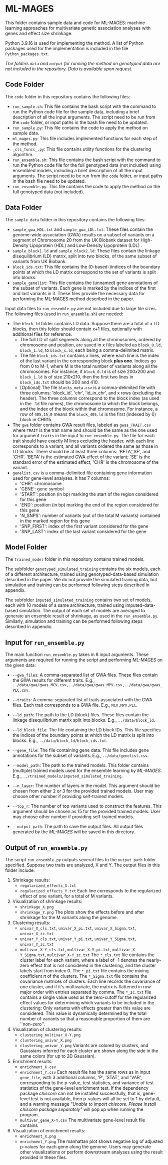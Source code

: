 # ML-MAGES

This folder contains sample data and code for ML-MAGES: machine learning approaches for multivariate genetic association analyses with genes and effect size shrinkage.

Python 3.9.16 is used for implementing the method. A list of Python packages used for the implementation is included in the file `Python_packages.txt`. 

*The folders `data` and `output` for running the method on genotyped data are not included in the repository. Data is available upon request.*

## Code Folder

The `code` folder in this repository contains the following files:

- `run_sample.sh`: This file contains the bash script with the command to run the Python code file for the sample data, including a brief description of all the input arguments. The script need to be run from the `code` folder, or input paths in the bash file need to be updated. 
- `run_sample.py`: This file contains the code to apply the method on sample data.
- `ml_mages.py`: This file includes implemented functions for each step of the method.
- `_cls_funcs_.py`: This file contains utility functions for the clustering algorithm.
- `run_ensemble.sh`: This file contains the bash script with the command to run the Python code file for the full genotyped data (not included) using ensembled models, including a brief description of all the input arguments. The script need to be run from the `code` folder, or input paths in the bash file need to be updated. 
- `run_ensemble.py`: This file contains the code to apply the method on the full genotyped data (not included).

## Data Folder
The `sample_data` folder in this repository contains the following files:

- `sample_gwa_HDL.txt` and `sample_gwa_LDL.txt`: These files contain the genome-wide association (GWA) results on a subset of variants on a segment of Chromosome 20 from the UK Biobank dataset for High-Density Lipoprotein (HDL) and Low-Density Lipoprotein (LDL) .
- `sample_block1.ld` and `sample_block2.ld`: These files contain the linkage disequilibrium (LD) matrix, split into two blocks, of the same subset of variants from UK Biobank.
- `block_ids.txt`: This file contains the (0-based-)indices of the boundary points at which the LD matrix correspond to the set of variants is split into blocks. 
- `sample_genelist`: This file contains the (unnamed) gene annotations of the subset of variants. Each gene is marked by the indices of the first and last variants in it. 
These files provide the necessary data for performing the ML-MAGES method described in the paper.

Input data files to `run_ensemble.py` are not included due to large file sizes. The following files (used in `run_ensemble.sh`) are needed:

- The `block_ld` folder contains LD data. Suppose there are a total of x LD blocks, then this folder should contain x+1 files, optionally with additional files for reference. 
  - The full LD of split segments along all the chromosomes, ordered by chromosome and position, are saved in x files labeled as `block_0.ld`, `block_1.ld`, to `block_x.ld`, each being a comma-delimited matrix. 
  - The file `block_ids.txt` contains x lines, where each line is the index of the last variant in the corresponding block **plus one**. Indices go from 0 to M-1, where M is the total number of variants along all the chromosomes. For instance, if `block_0.ld` is of size 200x200 and `block_1.ld` is of size 210x210, then the first two lines in `block_ids.txt` should be 200 and 410.
  - [Optional] The file `blocks_meta.csv` is a comma-delimited file with three columns: 'block_id', 'chr', 'id_in_chr', and x rows (excluding the header).  The three columns correspond to the block index (as used in the `.ld` file names), the chromosome to which the block belongs, and the index of the block within that chromosome. For instance, a row of `405,15,0` means the `block_405.ld` is the first (indexed by 0) block in CHR15. 
- The `gwa` folder contains GWA result files, labeled as `gwas_TRAIT.csv` where `TRAIT` is the trait name and should be the same as the one used for argument `traits` in the input to `run_ensemble.py`. The file for each trait should have exactly M lines excluding the header, with each line corresponds to a variant, and all variants ordered the same as those in LD blocks. There should be at least three columns: 'BETA','SE', and 'CHR'. 'BETA' is the estimated GWA effect of the variant; 'SE' is the standard error of the estimated effect; 'CHR' is the chromosome of the variant. 
- `genelist.csv` is a comma-delimited file containing gene information used for gene-level analyses. It has 7 columns:
  - 'CHR': chromosome
  - 'GENE': gene symbol
  - 'START': position (in bp) marking the start of the region considered for this gene
  - 'END': position (in bp) marking the end of the region considered for this gene
  - 'N_SNPS': number of variants (out of the total M variants) contained in the marked region for this gene
  - 'SNP_FIRST': index of the first variant considered for the gene
  - 'SNP_LAST': index of the last variant considered for the gene

## Model Folder
The `trained_model` folder in this repository contains trained models. 

The subfolder `genotyped_simulated_training` contains the six models, each of a different architecture, trained using genotyped-data-based simulation described in the paper. We do not provide the simulated training data, but simulation and training can be performed following steps described in appendix. 

The subfolder `imputed_simulated_training` contains two set of models, each with 10 models of a same architecture, trained using imputed-data-based simulation. The output of each set of models are averaged to generate an ensemble result of shrinkage, as used in the `run_ensemble.py`. Similarly, simulation and training can be performed following steps described in appendix. 

## Input for `run_ensemble.py`

The main function `run_ensemble.py` takes in 8 input arguments. These arguments are required for running the script and performing *ML-MAGES* on the given data:

- `--gwa_files`: A comma-separated list of GWA files. These files contain the GWA results for different traits. E.g., `../data/gwa/gwas_MCV.csv,../data/gwa/gwas_MPV.csv,../data/gwa/gwas_PLC.csv`.

- `--traits`: A comma-separated list of traits associated with the GWA files. Each trait corresponds to a GWA file. E.g., `MCV,MPV,PLC`.

- `--ld_path`: The path to the LD (block) files. These files contain the linkage disequilibrium matrix split into blocks. E.g., `../data/block_ld`.

- `--ld_block_file`: The file containing the LD block IDs. This file specifies the indices of the boundary points at which the LD matrix is split into blocks. E.g., `../data/block_ld/block_ids.txt`.

- `--gene_file`: The file containing gene data. This file includes gene annotations for the subset of variants. E.g., `../data/genelist.csv`.

- `--model_path`: The path to the trained models. This folder contains (multiple) trained models used for the ensemble learning by *ML-MAGES*. E.g., `../trained_models/imputed_simulated_training`.

- `--n_layer`: The number of layers in the model. This argument should be chosen from either 2 or 3 for the provided trained models. User may choose other number if providing self-trained models.

- `--top_r`: The number of top variants used to construct the features. This argument should be chosen as 15 for the provided trained models. User may choose other number if providing self-trained models.

- `--output_path`: The path to save the output files. All output files generated by the *ML-MAGES* will be saved in this directory.

## Output of `run_ensemble.py`

The script `run_ensemble.py` outputs several files to the `output_path` folder specified. Suppose two traits are analyzed, X and Y. The output files in this folder include:

1. Shrinkage results:
   * `regularized_effects_X.txt`
   * `regularized_effects_Y.txt`
   Each line corresponds to the regularized effect of one variant, for a total of M variants.
2. Visualization of shrinkage results:
   * `shrinkage_X.png`
   * `shrinkage_Y.png`
   The plots show the effects before and after shrinkage for the M variants along the genome.
3. Clustering results:
   * `univar_X_cls.txt`, `univar_X_pi.txt`, `univar_X_Sigma.txt`, `univar_X_zc.txt`
   * `univar_Y_cls.txt`, `univar_Y_pi.txt`, `univar_Y_Sigma.txt`, `univar_Y_zc.txt`
   * `multivar_X-Y_cls.txt`, `multivar_X-Y_pi.txt`, `multivar_X-Y_Sigma.txt`, `multivar_X-Y_zc.txt`
   The `*_cls.txt` file contains the cluster label for each variant, where a label of -1 denotes the nearly-zero effect that is not considered in the clustering, and the cluster labels start from index 0. 
   The `*_pi.txt` file contains the mixing coefficient $\pi$ of the clusters.
   The `*_Sigma.txt` file contains the covariance matrices of clusters. Each line records the covariance of one cluster, and if it's multivariate, the matrix is flattened in row-major order with entries separated by comma.
   The `*_zc.txt` file contains a single value used as the zero-cutoff for the regularized effect values for determining which variants to be included in the clustering: Only variants with effects greater than this value are considered. This value is dynamically determined by the total number of variants so that a reasonable proportion of them are ''non-zero''.
4. Visualization of clustering results: 
   * `clustering_multivar_X-Y.png`
   * `clustering_univar_X.png`
   * `clustering_univar_Y.png`
   Variants are colored by clusters, and Gaussians inferred for each cluster are shown along the side in the same colors (for up to 2D Gaussian). 
5. Enrichment results:
   * `enrichment_X.csv`
   * `enrichment_Y.csv`
   Each result file has the same rows as in input  `gene_file`, with 3 additional columns, 'P', 'STAT', and 'VAR', corresponding to the p-value, test statistics, and variance of test statistics of the gene-level enrichment test. If the dependency package *chiscore* can not be installed successfully, that is, gene-level test is not available, then p-values will all be set to 1 by default, and a warning message *"Unable to import chiscore. Please install chiscore package separately"* will pop up when running the program. 
   * `multivar_gene_X-Y.csv`
   The multivariate gene-level result file contains 
6. Visualization of enrichment results:
   * `enrichment_X.png`
   * `enrichment_Y.png` 
   The manhattan plot shows negative log of adjusted p-values for each gene along the genome.
Users may generate other visualizations or perform downstream analyses using the result provided in these files. 